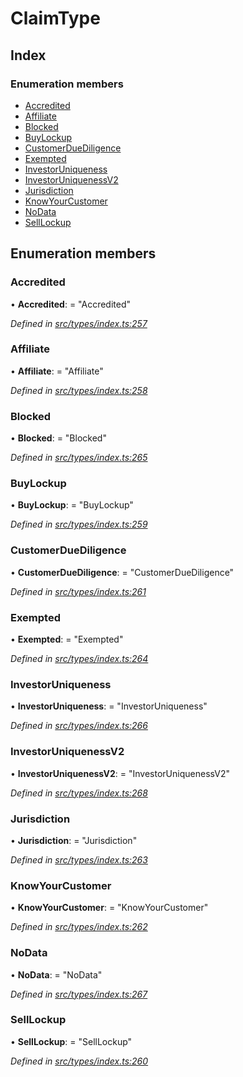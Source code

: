 # ClaimType

## Index

### Enumeration members

* [Accredited](claimtype.md#accredited)
* [Affiliate](claimtype.md#affiliate)
* [Blocked](claimtype.md#blocked)
* [BuyLockup](claimtype.md#buylockup)
* [CustomerDueDiligence](claimtype.md#customerduediligence)
* [Exempted](claimtype.md#exempted)
* [InvestorUniqueness](claimtype.md#investoruniqueness)
* [InvestorUniquenessV2](claimtype.md#investoruniquenessv2)
* [Jurisdiction](claimtype.md#jurisdiction)
* [KnowYourCustomer](claimtype.md#knowyourcustomer)
* [NoData](claimtype.md#nodata)
* [SellLockup](claimtype.md#selllockup)

## Enumeration members

### Accredited

• **Accredited**: = "Accredited"

_Defined in_ [_src/types/index.ts:257_](https://github.com/PolymathNetwork/polymesh-sdk/blob/959efb76/src/types/index.ts#L257)

### Affiliate

• **Affiliate**: = "Affiliate"

_Defined in_ [_src/types/index.ts:258_](https://github.com/PolymathNetwork/polymesh-sdk/blob/959efb76/src/types/index.ts#L258)

### Blocked

• **Blocked**: = "Blocked"

_Defined in_ [_src/types/index.ts:265_](https://github.com/PolymathNetwork/polymesh-sdk/blob/959efb76/src/types/index.ts#L265)

### BuyLockup

• **BuyLockup**: = "BuyLockup"

_Defined in_ [_src/types/index.ts:259_](https://github.com/PolymathNetwork/polymesh-sdk/blob/959efb76/src/types/index.ts#L259)

### CustomerDueDiligence

• **CustomerDueDiligence**: = "CustomerDueDiligence"

_Defined in_ [_src/types/index.ts:261_](https://github.com/PolymathNetwork/polymesh-sdk/blob/959efb76/src/types/index.ts#L261)

### Exempted

• **Exempted**: = "Exempted"

_Defined in_ [_src/types/index.ts:264_](https://github.com/PolymathNetwork/polymesh-sdk/blob/959efb76/src/types/index.ts#L264)

### InvestorUniqueness

• **InvestorUniqueness**: = "InvestorUniqueness"

_Defined in_ [_src/types/index.ts:266_](https://github.com/PolymathNetwork/polymesh-sdk/blob/959efb76/src/types/index.ts#L266)

### InvestorUniquenessV2

• **InvestorUniquenessV2**: = "InvestorUniquenessV2"

_Defined in_ [_src/types/index.ts:268_](https://github.com/PolymathNetwork/polymesh-sdk/blob/959efb76/src/types/index.ts#L268)

### Jurisdiction

• **Jurisdiction**: = "Jurisdiction"

_Defined in_ [_src/types/index.ts:263_](https://github.com/PolymathNetwork/polymesh-sdk/blob/959efb76/src/types/index.ts#L263)

### KnowYourCustomer

• **KnowYourCustomer**: = "KnowYourCustomer"

_Defined in_ [_src/types/index.ts:262_](https://github.com/PolymathNetwork/polymesh-sdk/blob/959efb76/src/types/index.ts#L262)

### NoData

• **NoData**: = "NoData"

_Defined in_ [_src/types/index.ts:267_](https://github.com/PolymathNetwork/polymesh-sdk/blob/959efb76/src/types/index.ts#L267)

### SellLockup

• **SellLockup**: = "SellLockup"

_Defined in_ [_src/types/index.ts:260_](https://github.com/PolymathNetwork/polymesh-sdk/blob/959efb76/src/types/index.ts#L260)

